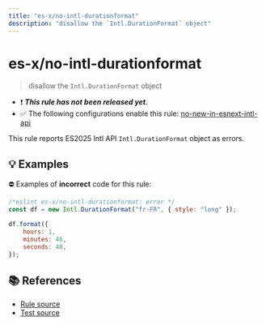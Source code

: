 ```yaml
---
title: "es-x/no-intl-durationformat"
description: "disallow the `Intl.DurationFormat` object"
---
```


# es-x/no-intl-durationformat
> disallow the `Intl.DurationFormat` object

- ❗ <badge text="This rule has not been released yet." vertical="middle" type="error"> ***This rule has not been released yet.*** </badge>
- ✅ The following configurations enable this rule: [no-new-in-esnext-intl-api]

This rule reports ES2025 Intl API `Intl.DurationFormat` object as errors.

## 💡 Examples

⛔ Examples of **incorrect** code for this rule:

<eslint-playground type="bad">

```js
/*eslint es-x/no-intl-durationformat: error */
const df = new Intl.DurationFormat("fr-FR", { style: "long" });

df.format({
    hours: 1,
    minutes: 46,
    seconds: 40,
});
```

</eslint-playground>

## 📚 References

- [Rule source](https://github.com/eslint-community/eslint-plugin-es-x/blob/master/lib/rules/no-intl-durationformat.js)
- [Test source](https://github.com/eslint-community/eslint-plugin-es-x/blob/master/tests/lib/rules/no-intl-durationformat.js)

[no-new-in-esnext-intl-api]: ../configs/index.md#no-new-in-esnext-intl-api
